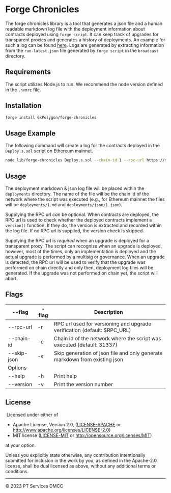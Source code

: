 # Forge Chronicles

The forge chronicles library is a tool that generates a json file and a human readable markdown log file with the deployment information about contracts deployed using `forge script`. It can keep track of upgrades for transparent proxies and generates a history of deployments. An example for such a log can be found [here](https://github.com/0xPolygon/pol-token/blob/main/deployments/5.md). Logs are generated by extracting information from the `run-latest.json` file generated by `forge script` in the `broadcast` directory.

## Requirements

The script utilizes Node.js to run. We recommend the node version defined in the `.nvmrc` file.

## Installation

```bash
forge install 0xPolygon/forge-chronicles
```

## Usage Example

The following command will create a log for the contracts deployed in the `Deploy.s.sol` script on Ethereum mainnet.

```bash
node lib/forge-chronicles Deploy.s.sol --chain-id 1 --rpc-url https://mainnet.infura.io/v3/{your-infura-key}
```

## Usage

The deployment markdown & json log file will be placed within the `deployments` directory. The name of the file will be the chain id of the network where the script was executed (e.g., for Ethereum mainnet the files will be `deployments/1.md` and `deployments/json/1.json`).

Supplying the RPC url _can_ be optional. When contracts are deployed, the RPC url is used to check whether the deployed contracts implement a `version()` function. If they do, the version is extracted and recorded within the log file. If no RPC url is supplied, the version check is skipped.

Supplying the RPC url is _required_ when an upgrade is deployed for a transparent proxy. The script can recognize when an upgrade is deployed, however, most of the times, only an implementation is deployed and the actual upgrade is performed by a multisig or governance. When an upgrade is detected, the RPC url will be used to verify that the upgrade was performed on chain directly and only then, deployment log files will be generated. If the upgrade was not performed on chain yet, the script will abort.

## Flags

| --flag      | -flag | Description                                                                |
| ----------- | ----- | -------------------------------------------------------------------------- |
| --rpc-url   | -r    | RPC url used for versioning and upgrade verification (default: $RPC_URL)   |
| --chain-id  | -c    | Chain id of the network where the script was executed (default: 31337)     |
| --skip-json | -s    | Skip generation of json file and only generate markdown from existing json |
| Options     |       |                                                                            |
| --help      | -h    | Print help                                                                 |
| --version   | -v    | Print the version number                                                   |

## License

​
Licensed under either of
​

- Apache License, Version 2.0, ([LICENSE-APACHE](LICENSE-APACHE) or http://www.apache.org/licenses/LICENSE-2.0)
- MIT license ([LICENSE-MIT](LICENSE-MIT) or http://opensource.org/licenses/MIT)
  ​

at your option.

Unless you explicitly state otherwise, any contribution intentionally submitted for inclusion in the work by you, as defined in the Apache-2.0 license, shall be dual licensed as above, without any additional terms or conditions.

---

© 2023 PT Services DMCC
